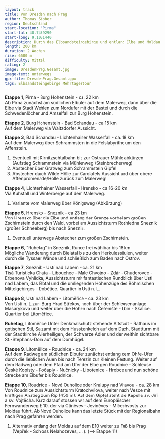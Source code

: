 ```yaml
---
layout: track
title: Von Dresden nach Prag
author: Thomas Stober
region: Deutschland
start-location: "Pirma"
start-lat: 48.7459290
start-long: 9.1051440
description: Durch das Elbsandsteingebirge und entlang Elbe und Moldau.
length: 200 km
duration: 2 Wochen
rise: 6500 m
difficulty: Mittel
rating: 2
image: DresdenPrag.Gesamt.jpg
image-text: unterwegs
gpx-file: DresdenPrag.Gesamt.gpx
tags: Elbsandsteingebirge Mehrtagestour
---
```


**Etappe 1**, Pirna - Burg Hohenstein - ca. 22 km  
Ab Pirna zunächst am südlichen Elbufer auf dem Malerweg, dann über die Elbe via Stadt Wehlen zum Nordufer mit der Bastei und durch die Schwedenlöcher und Amselfall zur Burg Hohenstein.


**Etappe 2**, Burg Hohenstein - Bad Schandau - ca 15 km  
Auf dem Malerweg via Waitzdorfer Aussicht.


**Etappe 3**, Bad Schandau - Lichtenhainer Wasserfall  - ca. 18 km   
Auf dem Malerweg über Schrammstein in die Felslabyrithe um den Affenstein.
1. Eventuell mit Kirnitzschtalbahn bis zur Ostrauer Mühle abkürzen (Aufstieg Schrammstein via Mühlenweg /Steinbrecherweg)
2. Abstecher über Gratweg zum Schrammstein Gipfel
3. Abstecher durch Wilde Hölle zur Carolafels Aussicht und über obere Affenpromenade/Hölle zurück zum Malerweg!  


**Etappe 4**, Lichtenhainer Wasserfall  - Hrensko - ca 16-20 km  
Via Kuhstall und Winterberge auf dem Malerweg.
1. Variante vom Malerweg über Königsweg (Abkürzung)


**Etappe 5**, Hrensko - Sneznik - ca 23 km  
Von Hrensko über die Elbe und entlang der Grenze vorbei am großen Zschirnstein durch den Wald, vorbei am Aussichtsturm Rozhledna Sneznik (großer Schneeberg) bis nach Sneznik.
1. Eventuell unterwegs Abstecher zum großen Zschirnstein.


**Etappe 6**, "Ruhetag" in Sneznik, Runde frei wählbar bis 18 km  
Mögliche Wanderung durch Bielatal bis zu den Herkulessäulen, weiter durch die Tyssaer Wände und schließlich zum Baden nach Ostrov.


**Etappe 7**, Sneznik  - Ustí nad Labem - ca. 21 km  
Tisá Turisticka Chata - Libouchec - Male Chvojno - Zdár - Chuderovec - Erbenova Vyhlídka, Aussichtsturm mit fantastischen Rundblick über Usti nad Labem, das Elbtal und die umliegenden Höhenzüge des Böhmischen Mittelgebirges - Dobětice. Quartier in Ustí n. L.


**Etappe 8**, Ustí nad Labem - Litomĕřice - ca. 23 km  
Von Ustí n. L.zur- Burg Hrad Střekov, hoch über der Schleusenanlage Masarykova und weiter über die Höhen nach  Čeřenište - Lbín - Skalice. Quartier bei Litomĕřice.


**Ruhetag**, Litomĕřice
Unter Denkmalschutz stehende Altstadt - Rathaus im gotischen Stil, Salzamt mit dem
Hussitenkelch auf dem Dach, Stadtturm mit der Stadtkirche Allerheiligen, der Schwarze Adler und der weithin sichtbare St.-Stephans-Dom auf dem Domhügel.


**Etappe 9**, Litomĕřice - Roudnice - ca. 24 km  
Auf dem Radweg am südlichen Elbufer zunächst entlang dem Ohře-Ufer durch die lieblichen Auen bis nach Terezin zur Kleinen Festung. Weiter auf dem Radweg oder dem Pfad am Ufer der Elbe gen Roudnice - Schleuse České Kopisty - Počaply - Nučnicky - Libotenice - Hrobce und nun schöne Strecke am Elbufer bis Roudnice. 


**Etappe 10**, Roudnice - Nové Ouholice oder Kralupy nad Vltavou - ca. 28 km  
Von Roudnice zum Aussichtsturm Kratochvílova, weiter nach Vesce mit kräftigen Anstieg zum Říp (459 m). Auf dem Gipfel steht die Kapelle sv. Jiří a sv. Vojtěcha. Kurz darauf stossen wir auf dem Europäischer Fernwanderweg E 10. der via Ctiněves - Jeviněves - Mlčechvosty zur Moldau führt.
Ab Nové Ouholice kann das letzte Stück mit der Regionalbahn nach Prag gefahren werden. 
1. Alternativ entlang der Moldau auf dem E10 weiter zu Fuß bis Prag (Vepřek - Schloss Nelahozeves, ….).  (--> Etappe 11)


